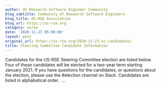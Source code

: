 ```yaml
---
author: US Research Software Engineer Community
blog_subtitle: Community of Research Software Engineers
blog_title: US-RSE Association
blog_url: https://us-rse.org
category: usrse
date: '2020-11-23 05:00:00'
layout: post
original_url: https://us-rse.org/2020-11-23-sc-candidates/
title: Steering Committee Candidate Information
---
```


Candidates for the US-RSE Steering Committee election are listed below. Four of these candidates will be elected for a two-year term starting January 2021. If you have questions for the candidates, or questions about the election, please use the #election channel on Slack. Candidates are listed in alphabetical order.  ...